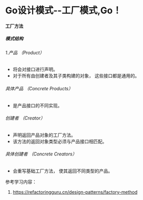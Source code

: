 # Go设计模式--工厂模式,Go！

#### 工厂方法
##### 模式结构

###### 1.产品 （Product） 
+ 将会对接口进行声明。 
+ 对于所有由创建者及其子类构建的对象， 这些接口都是通用的。 
###### 具体产品 （Concrete Products） 
+ 是产品接口的不同实现。 
###### 创建者 （Creator） 
+ 声明返回产品对象的工厂方法。 
+ 该方法的返回对象类型必须与产品接口相匹配。 
###### 具体创建者 （Concrete Creators） 
+ 会重写基础工厂方法， 使其返回不同类型的产品。

参考学习内容：
1. https://refactoringguru.cn/design-patterns/factory-method